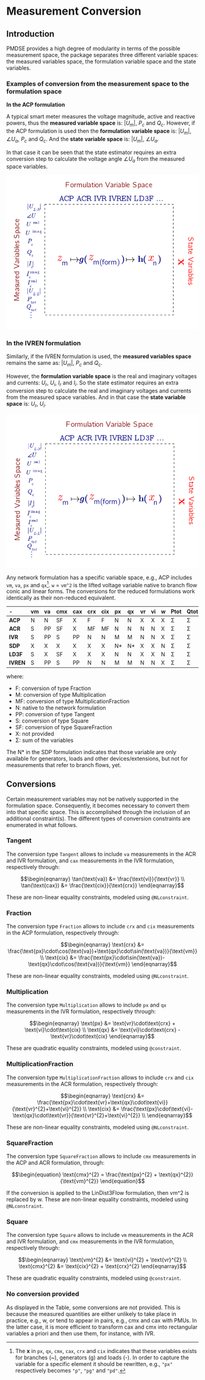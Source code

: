 # Measurement Conversion

## Introduction


PMDSE provides a high degree of modularity in terms of the possible measurement space, the package separates three different variable spaces: the measured variables space, the formulation variable space and the state variables. 
 
### Examples of conversion from the measurement space to the formulation space

**In the ACP formulation**

A typical smart meter measures the voltage magnitude, active and reactive powers, thus the **measured variable space** is: $|U_{m}|$, $P_c$ and $Q_c$.
However, if the ACP formulation is used then the **formulation variable space** is: $|U_{m}|$, $\angle U_{a}$, $P_c$ and $Q_c$.
And the **state variable space** is: $|U_{m}|$, $\angle U_{a}$.

In that case it can be seen that the state estimator requires an extra conversion step to calculate the voltage angle $\angle U_{a}$ from the measured space variables.

![ACP-Conv-gif](ACP-Conv-once.gif)


### In the IVREN formulation

Similarly, if the IVREN formulation is used, the  **measured variables space** remains the same as: $|U_{m}|$, $P_c$ and $Q_c$.

However, the **formulation variable space** is the real and imaginary voltages and currents: $U_{r}$, $U_{i}$, $I_{r}$ and $I_{i}$. So the state estimator requires an extra conversion step to calculate the real and imaginary voltages and currents from the measured space variables. And in that case the **state variable space** is: $U_{r}$, $U_{i}$.

![IVREN-Conv-gif](IVR-anim-once.gif)




Any network formulation has a specific variable space, e.g., ACP includes `vm`,
`va`, `px` and `qx`[^1]. `w` = `vm^2` is the lifted voltage variable native to branch flow conic and linear forms.
The conversions for the reduced formulations work identically as their non-reduced equivalent.

[^1]: The **x** in `px`, `qx`, `cmx`, `cax`, `crx` and `cix`
      indicates that these variables exists for branches (~), generators (g) and
      loads (-). In order to capture the variable for a specific element it
      should be rewritten, e.g., `"px"` respectively becomes `"p"`, `"pg"` and
      `"pd"`.



| -         | vm  | va  | cmx | cax | crx | cix | px  | qx  | vr  | vi  |  w  | Ptot | Qtot | vll |
| :-------- | :-- | :-- | :-- | :-- | :-- | :-- | :-- | :-- | :-- | :-- | :-- | :--  | :--  | :-- |
| **ACP**   | N   | N   | SF  | X   | F   | F   | N   | N   | X   | X   |  X  |  Σ   |  Σ   |  S  |
| **ACR**   | S  | PP   | SF  | X   | MF  | MF  | N   | N   | N   | N   |  X  |  Σ   |  Σ   |     |
| **IVR**   | S  | PP   | S   | PP  | N   | N   | M   | M   | N   | N   |  X  |  Σ   |  Σ   |  S  |
| **SDP**   | X  |  X   | X   | X   | X   | X   | N*  | N*  | X   | X   |  N  |  Σ   |  Σ   |     |
| **LD3F**  | S  |  X   | SF  | X   | X   | X   | N   | N   | X   | X   |  N  |  Σ   |  Σ   |     |
| **IVREN** | S  | PP   | S   | PP  | N   | N   | M   | M   | N   | N   |  X  |  Σ   |  Σ   |  S  |

where:
- F:  conversion of type Fraction
- M:  conversion of type Multiplication
- MF: conversion of type MultiplicationFraction
- N:  native to the network formulation
- PP: conversion of type Tangent
- S: conversion of type Square
- SF: conversion of type SquareFraction
- X:  not provided
- Σ:  sum of the variables

The N* in the SDP formulation indicates that those variable are only available for
generators, loads and other devices/extensions, but not for measurements that
refer to branch flows, yet.

## Conversions

Certain measurement variables may not be natively supported in the formulation
space. Consequently, it becomes necessary to convert them into that specific
space. This is accomplished through the inclusion of an additional
constraint(s). The different types of conversion constraints are enumerated in
what follows.

### Tangent

The conversion type `Tangent`  allows to include `va` measurements in the
ACR and IVR formulation, and `cax` measurements in the IVR formulation,
respectively through:
```math
\begin{eqnarray}
      \tan(\text{va})   &= \frac{\text{vi}}{\text{vr}}              \\
      \tan(\text{cax})  &= \frac{\text{cix}}{\text{crx}}
\end{eqnarray}
```
These are non-linear equality constraints, modeled using `@NLconstraint`.

### Fraction

The conversion type `Fraction` allows to include `crx` and `cix` measurements
in the ACP formulation, respectively through:
```math
\begin{eqnarray}
      \text{crx} &= \frac{\text{px}\cdot\cos(\text{va})+\text{qx}\cdot\sin(\text{va})}{\text{vm}} \\
      \text{cix} &= \frac{\text{px}\cdot\sin(\text{va})-\text{qx}\cdot\cos(\text{va})}{\text{vm}}
\end{eqnarray}
```
These are non-linear equality constraints, modeled using `@NLconstraint`.

### Multiplication

The conversion type `Multiplication` allows to include `px` and `qx`
measurements in the IVR formulation, respectively through:
```math
\begin{eqnarray}
      \text{px} &= \text{vr}\cdot\text{crx} + \text{vi}\cdot\text{cix} \\
      \text{qx} &= \text{vi}\cdot\text{crx} - \text{vr}\cdot\text{cix}
\end{eqnarray}
```
These are quadratic equality constraints, modeled using `@constraint`.

### MultiplicationFraction

The conversion type `MultiplicationFraction` allows to include `crx` and `cix`
measurements in the ACR formulation, respectively through:
```math
\begin{eqnarray}
      \text{crx} &= \frac{\text{px}\cdot\text{vr}+\text{qx}\cdot\text{vi}}{\text{vr}^{2}+\text{vi}^{2}} \\
      \text{cix} &= \frac{\text{px}\cdot\text{vi}-\text{qx}\cdot\text{vr}}{\text{vr}^{2}+\text{vi}^{2}} \\
\end{eqnarray}
```
These are non-linear equality constraints, modeled using `@NLconstraint`.

### SquareFraction

The conversion type `SquareFraction` allows to include `cmx` measurements in the ACP and ACR
formulation, through:
```math
\begin{equation}
      \text{cmx}^{2} = \frac{\text{px}^{2} + \text{qx}^{2}}{\text{vm}^{2}}  
\end{equation}
```
If the conversion is applied to the LinDist3Flow formulation, then vm^2 is replaced by w.
These are non-linear equality constraints, modeled using `@NLconstraint`.

### Square

The conversion type `Square` allows to include `vm` measurements in the
ACR and IVR formulation, and `cmx` measurements in the IVR
formulation, respectively through:
```math
\begin{eqnarray}
      \text{vm}^{2}     &= \text{vi}^{2} + \text{vr}^{2}                  \\
      \text{cmx}^{2}    &= \text{cix}^{2} + \text{crx}^{2}    
\end{eqnarray}
```
These are quadratic equality constraints, modeled using `@constraint`.

### No conversion provided
As displayed in the Table, some conversions are not provided. This is because the measured quantities are either unlikely to take place in practice, e.g., w, or tend to appear in pairs, e.g., cmx and cax with PMUs. In the latter case, it is more efficient to transform cax and cmx into rectangular variables a priori and then use them, for instance, with IVR.
